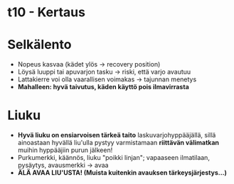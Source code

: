 # t10 - Kertaus

# **Selkälento**

-   Nopeus kasvaa (kädet ylös -&gt; recovery position)
-   Löysä luuppi tai apuvarjon tasku -&gt; riski, että varjo avautuu
-   Lattakierre voi olla vaarallisen voimakas -&gt; tajunnan menetys
-   **Mahalleen: hyvä taivutus, käden käyttö pois ilmavirrasta**

# **Liuku**

-   **Hyvä liuku on ensiarvoisen tärkeä taito** laskuvarjohyppääjällä,
    sillä ainoastaan hyvällä liu'ulla pystyy varmistamaan **riittävän
    välimatkan** muihin hyppääjiin purun jälkeen!
-   Purkumerkki, käännös, liuku "poikki linjan"; vapaaseen ilmatilaan,
    pysäytys, avausmerkki -&gt; avaa
-   **ÄLÄ AVAA LIU'USTA! (Muista kuitenkin avauksen tärkeysjärjestys…)**

